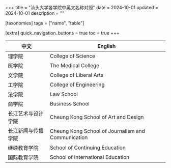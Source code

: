 +++
title = "汕头大学各学院中英文名称对照"
date = 2024-10-01
updated = 2024-10-01
description = ""

[taxonomies]
tags = ["name", "table"]

[extra]
quick_navigation_buttons = true
toc = true
+++


| 中文 | English |
|---|---|
| 理学院 | College of Science |
| 医学院 | The Medical College |
| 文学院 | College of Liberal Arts |
| 工学院 | College of Engineering |
| 法学院 | Law School |
| 商学院 | Business School |
| 长江艺术与设计学院 | Cheung Kong School of Art and Design |
| 长江新闻与传播学院 | Cheung Kong School of Journalism and Communication |
| 继续教育学院 | School of Continuing Education |
| 国际教育学院 | School of International Education |
